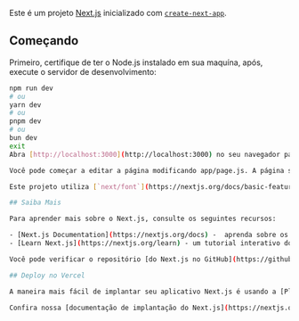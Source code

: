 Este é um projeto [Next.js](https://nextjs.org/) inicializado com [`create-next-app`](https://github.com/vercel/next.js/tree/canary/packages/create-next-app).

## Começando

Primeiro, certifique de ter o Node.js instalado em sua maquína, após, execute o servidor de desenvolvimento:

```bash
npm run dev
# ou
yarn dev
# ou
pnpm dev
# ou
bun dev
exit
Abra [http://localhost:3000](http://localhost:3000) no seu navegador para ver o resultado.

Você pode começar a editar a página modificando app/page.js. A página será atualizada automaticamente conforme você edita o arquivo.

Este projeto utiliza [`next/font`](https://nextjs.org/docs/basic-features/font-optimization) para otimizar e carregar automaticamente a fonte Inter, uma fonte personalizada do Google.

## Saiba Mais

Para aprender mais sobre o Next.js, consulte os seguintes recursos:

- [Next.js Documentation](https://nextjs.org/docs) -  aprenda sobre os recursos e API do Next.js.
- [Learn Next.js](https://nextjs.org/learn) - um tutorial interativo do Next.js.

Você pode verificar o repositório [do Next.js no GitHub](https://github.com/vercel/next.js/)  - seu feedback e contribuições são bem-vindos!

## Deploy no Vercel

A maneira mais fácil de implantar seu aplicativo Next.js é usando a [Plataforma Vercel](https://vercel.com/new?utm_medium=default-template&filter=next.js&utm_source=create-next-app&utm_campaign=create-next-app-readme) dos criadores do Next.js.

Confira nossa [documentação de implantação do Next.js](https://nextjs.org/docs/deployment) para mais detalhes.
